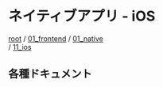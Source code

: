 # ネイティブアプリ - iOS

[root](./../../../README.md) 
/ [01_frontend](./../../README.md) 
/ [01_native](./../README.md)  
/ [11_ios](./README.md)

## 各種ドキュメント
